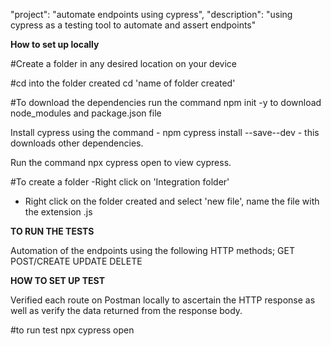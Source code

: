 "project": "automate endpoints using cypress",
"description": "using cypress as a testing tool to automate and assert endpoints"

**How to  set up locally**


#Create a folder in any desired location on your device

#cd into the folder created
cd 'name of folder created'

#To download the dependencies
run the command npm init -y to download node_modules and package.json file

Install cypress using the command - npm cypress install --save--dev  - this downloads other dependencies.

Run the command npx cypress open to view cypress.

#To create a folder
-Right click on 'Integration folder'
- Right click on the folder created and select 'new file', name the file with the extension .js


**TO RUN THE TESTS**

Automation of the endpoints using the following HTTP methods;
GET
POST/CREATE
UPDATE
DELETE 

**HOW TO SET UP TEST**

Verified each route on Postman locally to ascertain the HTTP response as well as verify the data returned from the response body.


#to run test
npx cypress open
